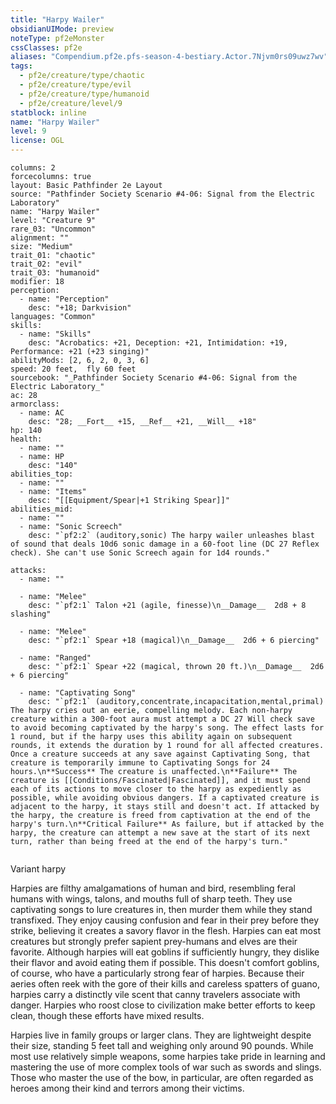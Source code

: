 ```yaml
---
title: "Harpy Wailer"
obsidianUIMode: preview
noteType: pf2eMonster
cssClasses: pf2e
aliases: "Compendium.pf2e.pfs-season-4-bestiary.Actor.7Njvm0rs09uwz7wv" 
tags:
  - pf2e/creature/type/chaotic
  - pf2e/creature/type/evil
  - pf2e/creature/type/humanoid
  - pf2e/creature/level/9
statblock: inline
name: "Harpy Wailer"
level: 9
license: OGL
---
```


```statblock
columns: 2
forcecolumns: true
layout: Basic Pathfinder 2e Layout
source: "Pathfinder Society Scenario #4-06: Signal from the Electric Laboratory"
name: "Harpy Wailer"
level: "Creature 9"
rare_03: "Uncommon"
alignment: ""
size: "Medium"
trait_01: "chaotic"
trait_02: "evil"
trait_03: "humanoid"
modifier: 18
perception:
  - name: "Perception"
    desc: "+18; Darkvision"
languages: "Common"
skills:
  - name: "Skills"
    desc: "Acrobatics: +21, Deception: +21, Intimidation: +19, Performance: +21 (+23 singing)"
abilityMods: [2, 6, 2, 0, 3, 6]
speed: 20 feet,  fly 60 feet
sourcebook: "_Pathfinder Society Scenario #4-06: Signal from the Electric Laboratory_"
ac: 28
armorclass:
  - name: AC
    desc: "28; __Fort__ +15, __Ref__ +21, __Will__ +18"
hp: 140
health:
  - name: ""
  - name: HP
    desc: "140"
abilities_top:
  - name: ""
  - name: "Items"
    desc: "[[Equipment/Spear|+1 Striking Spear]]"
abilities_mid:
  - name: ""
  - name: "Sonic Screech"
    desc: "`pf2:2` (auditory,sonic) The harpy wailer unleashes blast of sound that deals 10d6 sonic damage in a 60-foot line (DC 27 Reflex check). She can't use Sonic Screech again for 1d4 rounds."

attacks:
  - name: ""

  - name: "Melee"
    desc: "`pf2:1` Talon +21 (agile, finesse)\n__Damage__  2d8 + 8 slashing"

  - name: "Melee"
    desc: "`pf2:1` Spear +18 (magical)\n__Damage__  2d6 + 6 piercing"

  - name: "Ranged"
    desc: "`pf2:1` Spear +22 (magical, thrown 20 ft.)\n__Damage__  2d6 + 6 piercing"

  - name: "Captivating Song"
    desc: "`pf2:1` (auditory,concentrate,incapacitation,mental,primal) The harpy cries out an eerie, compelling melody. Each non-harpy creature within a 300-foot aura must attempt a DC 27 Will check save to avoid becoming captivated by the harpy's song. The effect lasts for 1 round, but if the harpy uses this ability again on subsequent rounds, it extends the duration by 1 round for all affected creatures. Once a creature succeeds at any save against Captivating Song, that creature is temporarily immune to Captivating Songs for 24 hours.\n**Success** The creature is unaffected.\n**Failure** The creature is [[Conditions/Fascinated|Fascinated]], and it must spend each of its actions to move closer to the harpy as expediently as possible, while avoiding obvious dangers. If a captivated creature is adjacent to the harpy, it stays still and doesn't act. If attacked by the harpy, the creature is freed from captivation at the end of the harpy's turn.\n**Critical Failure** As failure, but if attacked by the harpy, the creature can attempt a new save at the start of its next turn, rather than being freed at the end of the harpy's turn."
 
```


Variant harpy

Harpies are filthy amalgamations of human and bird, resembling feral humans with wings, talons, and mouths full of sharp teeth. They use captivating songs to lure creatures in, then murder them while they stand transfixed. They enjoy causing confusion and fear in their prey before they strike, believing it creates a savory flavor in the flesh. Harpies can eat most creatures but strongly prefer sapient prey-humans and elves are their favorite. Although harpies will eat goblins if sufficiently hungry, they dislike their flavor and avoid eating them if possible. This doesn't comfort goblins, of course, who have a particularly strong fear of harpies. Because their aeries often reek with the gore of their kills and careless spatters of guano, harpies carry a distinctly vile scent that canny travelers associate with danger. Harpies who roost close to civilization make better efforts to keep clean, though these efforts have mixed results.

Harpies live in family groups or larger clans. They are lightweight despite their size, standing 5 feet tall and weighing only around 90 pounds. While most use relatively simple weapons, some harpies take pride in learning and mastering the use of more complex tools of war such as swords and slings. Those who master the use of the bow, in particular, are often regarded as heroes among their kind and terrors among their victims.
